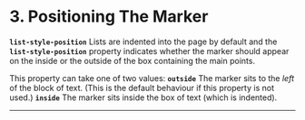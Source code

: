 # 3. Positioning The Marker

**`list-style-position`**
Lists are indented into the page by default and the **`list-style-position`** property indicates whether the marker should appear on the inside or the outside of the box containing the main points.

This property can take one of two values:
**`outside`**
The marker sits to the *left* of the block of text. (This is the default behaviour if this property is not used.)
**`inside`**
The marker sits inside the box of text (which is indented).

---
